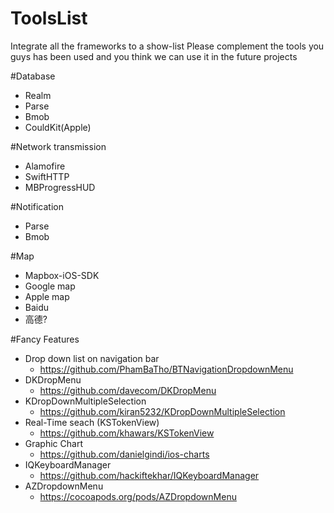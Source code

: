 # ToolsList
Integrate all the frameworks to a show-list
Please complement the tools you guys has been used and you think we can use it in the future projects

#Database
- Realm
- Parse
- Bmob
- CouldKit(Apple)


#Network transmission 
- Alamofire
- SwiftHTTP
- MBProgressHUD

#Notification
- Parse
- Bmob


#Map
- Mapbox-iOS-SDK
- Google map
- Apple map
- Baidu
- 高德?

#Fancy Features
- Drop down list on navigation bar
  - https://github.com/PhamBaTho/BTNavigationDropdownMenu 
- DKDropMenu
  - https://github.com/davecom/DKDropMenu
- KDropDownMultipleSelection
  - https://github.com/kiran5232/KDropDownMultipleSelection
- Real-Time seach (KSTokenView)
  - https://github.com/khawars/KSTokenView
- Graphic Chart
  - https://github.com/danielgindi/ios-charts
- IQKeyboardManager
  - https://github.com/hackiftekhar/IQKeyboardManager
- AZDropdownMenu
  - https://cocoapods.org/pods/AZDropdownMenu

